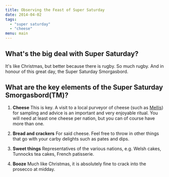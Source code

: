 ```yaml
---
title: Observing the Feast of Super Saturday
date: 2014-04-02
tags:
  - "super saturday"
  - "cheese"
menu: main
---
```


## What's the big deal with Super Saturday?

It's like Christmas, but better because there is rugby. So much rugby. And in honour of this great day, the Super Saturday Smorgasbord.

## What are the key elements of the Super Saturday Smorgasbord(TM)?

1. **Cheese**
  This is key. A visit to a local purveyor of cheese (such as [Mellis](https://www.mellischeese.net/)) for sampling and advice is an important and very enjoyable ritual. You will need at least one cheese per nation, but you can of course have more than one.

2. **Bread and crackers**
  For said cheese. Feel free to throw in other things that go with your carby delights such as pates and dips.

3. **Sweet things**
  Representatives of the various nations, e.g. Welsh cakes, Tunnocks tea cakes, French patisserie.

4. **Booze**
  Much like Christmas, it is absolutely fine to crack into the prosecco at midday.
